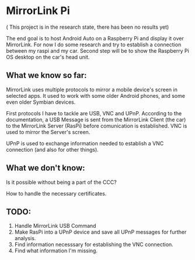 # MirrorLink Pi
( This project is in the research state, there has been no results yet) 

The end goal is to host Android Auto on a Raspberry Pi and display it over MirrorLink. For now I do some research and try to establish a connection between my raspi and my car. Second step will be to show the Raspberry Pi OS desktop on the car's head unit.

## What we know so far:
MirrorLink uses multiple protocols to mirror a mobile device's screen in selected apps. It used to work with some older Android phones, and some even older Symbian devices.

First protocols I have to tackle are USB, VNC and UPnP. According to the documentation, a USB Message is sent from the MirrorLink Client (the car) to the MirrorLink Server (RasPi) before comunication is established.
VNC is used to mirror the Server's screen.

UPnP is used to exchange information needed to establish a VNC connection (and also for other things).

## What we don't know:
Is it possible without being a part of the CCC? 

How to handle the necessary certificates.

## TODO:
1. Handle MirrorLink USB Command
2. Make RasPi into a UPnP device and save all UPnP messages for further analysis.
3. Find information necesssary for establishing the VNC connection.
4. Find what information I'm missing.

